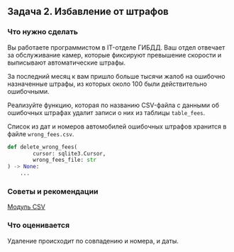## Задача 2. Избавление от штрафов

### Что нужно сделать

Вы работаете программистом в IT-отделе ГИБДД. Ваш отдел отвечает за обслуживание камер, которые фиксируют превышение
скорости и выписывают автоматические штрафы.

За последний месяц к вам пришло больше тысячи жалоб на ошибочно назначенные штрафы, из которых около 100 были
действительно ошибочными.

Реализуйте функцию, которая по названию CSV-файла с данными об ошибочных штрафах удалит записи о них из
таблицы `table_fees`.

Список из дат и номеров автомобилей ошибочных штрафов хранится в файле `wrong_fees.csv`.

```python
def delete_wrong_fees(
        cursor: sqlite3.Cursor,
        wrong_fees_file: str
) -> None:
    ...
```

### Советы и рекомендации

[Модуль CSV](https://docs.python.org/3/library/csv.html)

### Что оценивается

Удаление происходит по совпадению и номера, и даты.

